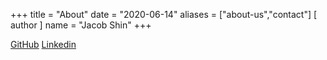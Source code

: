 +++
title = "About"
date = "2020-06-14"
aliases = ["about-us","contact"]
[ author ]
  name = "Jacob Shin"
+++

[GitHub](https://github.com/jshin313)  [Linkedin](https://linkedin.com/in/jacob-shin)
